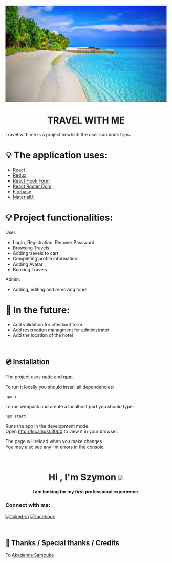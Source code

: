 
<h1 align="center">
  <br>
  <a href="https://github.com/sludwikowski/travel-with-me"><img src="https://github.com/sludwikowski/travel-with-me/blob/main/src/assets/beach-1824855.jpg?raw=true" alt="Travel" height="300" width="800"></a>
  <br>
  <br>
TRAVEL WITH ME
</h1>

Travel with me is a project in which the user can book trips. 

# 💡 The application uses: 

- [React](https://github.com/facebook/react)
- [Redux](https://github.com/reduxjs/react-redux)
- [React Hook Form](https://github.com/react-hook-form/react-hook-form)
- [React Router Dom](https://github.com/remix-run/react-router)
- [Firebase](https://firebase.google.com/)
- [MaterialUI](https://mui.com/)

# 💡 Project functionalities:

User: 
- Login, Registration, Recover Password
- Browsing Travels
- Adding travels to cart
- Completing profile information
- Adding Avatar
- Booking Travels

Admin:
- Adding, editing and removing tours

# 🤔 In the future:
- Add validation for checkout form
- Add reservation managment for administrator
- Add the location of the hotel

&nbsp;
 
 
## 💿 Installation

The project uses [node](https://nodejs.org/en/) and [npm](https://www.npmjs.com/). 
&nbsp;

To run it locally you should install all dependencies:

    npm i

To run webpack and create a localhost port you should type:

    npm start
    
Runs the app in the development mode.\
Open [http://localhost:3000](http://localhost:3000) to view it in your browser.

The page will reload when you make changes.\
You may also see any lint errors in the console.
&nbsp;


&nbsp;

 
<h1 align="center">Hi , I'm Szymon <img src="https://media.giphy.com/media/hvRJCLFzcasrR4ia7z/giphy.gif" width="35"></h1>
<h4 align="center">I am looking for my first professional experience.</h4>

 <h3>Connect with me:</h3>

[<img align="center" alt="linked-in" src="https://img.shields.io/badge/linkedin-%230077B5.svg?&style=for-the-badge&logo=linkedin&logoColor=white" />](https://www.linkedin.com/in/sludwikowski) 
[<img align="center" alt="facebook" src="https://img.shields.io/badge/facebook-%231877F2.svg?&style=for-the-badge&logo=facebook&logoColor=white" />](https://www.facebook.com/szymonludwikowskii/)


&nbsp;

## 👏 Thanks / Special thanks / Credits

To  [Akademia Samouka](https://akademiasamouka.pl/) 
